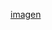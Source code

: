[imagen](https://developer.mozilla.org/en-US/docs/Learn/CSS/Building_blocks/Selectors/Selectors_Tasks/selectors4.jpg)
